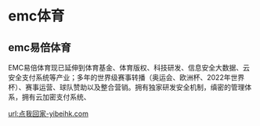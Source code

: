 # emc体育
## emc易倍体育

EMC易倍体育现已延伸到体育基金、体育版权、科技研发、信息安全大数据、云安全支付系统等产业；多年的世界级赛事转播（奥运会、欧洲杯、2022年世界杯）、赛事运营、球队赞助以及整合营销。拥有独家研发安全机制，缜密的管理体系，拥有云加密支付系统、

[url:点我回家-yibeihk.com](https://www.yibeihk.com)

